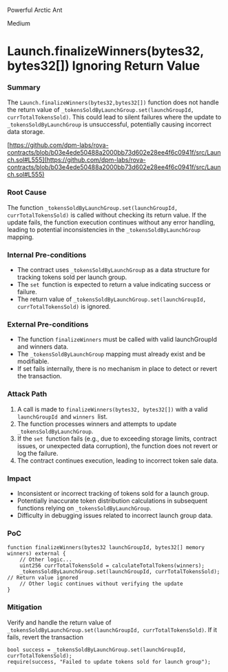 Powerful Arctic Ant

Medium

# Launch.finalizeWinners(bytes32, bytes32[]) Ignoring Return Value

### Summary

The ``Launch.finalizeWinners(bytes32,bytes32[])`` function does not handle the return value of ``_tokensSoldByLaunchGroup.set(launchGroupId, currTotalTokensSold)``. This could lead to silent failures where the update to ``_tokensSoldByLaunchGroup`` is unsuccessful, potentially causing incorrect data storage.

[https://github.com/dpm-labs/rova-contracts/blob/b03e4ede50488a2000bb73d602e28ee4f6c0941f/src/Launch.sol#L555](https://github.com/dpm-labs/rova-contracts/blob/b03e4ede50488a2000bb73d602e28ee4f6c0941f/src/Launch.sol#L555)

### Root Cause

The function ``_tokensSoldByLaunchGroup.set(launchGroupId, currTotalTokensSold)`` is called without checking its return value. If the update fails, the function execution continues without any error handling, leading to potential inconsistencies in the ``_tokensSoldByLaunchGroup`` mapping.

### Internal Pre-conditions

- The contract uses `_tokensSoldByLaunchGrou`p as a data structure for tracking tokens sold per launch group.
- The `set `function is expected to return a value indicating success or failure.
- The return value of ``_tokensSoldByLaunchGroup.set(launchGroupId, currTotalTokensSold)`` is ignored.

### External Pre-conditions

- The function ``finalizeWinners`` must be called with valid launchGroupId and winners data.
- The ``_tokensSoldByLaunchGroup`` mapping must already exist and be modifiable.
- If set fails internally, there is no mechanism in place to detect or revert the transaction.

### Attack Path

1. A call is made to `finalizeWinners(bytes32, bytes32[])` with a valid `launchGroupId `and `winners `list.
2. The function processes winners and attempts to update `_tokensSoldByLaunchGroup`.
3. If the `set `function fails (e.g., due to exceeding storage limits, contract issues, or unexpected data corruption), the function does not revert or log the failure.
4. The contract continues execution, leading to incorrect token sale data.

### Impact

- Inconsistent or incorrect tracking of tokens sold for a launch group.
- Potentially inaccurate token distribution calculations in subsequent functions relying on `_tokensSoldByLaunchGroup`.
- Difficulty in debugging issues related to incorrect launch group data.

### PoC

```solidity
function finalizeWinners(bytes32 launchGroupId, bytes32[] memory winners) external {
    // Other logic...
    uint256 currTotalTokensSold = calculateTotalTokens(winners);
    _tokensSoldByLaunchGroup.set(launchGroupId, currTotalTokensSold); // Return value ignored
    // Other logic continues without verifying the update
}
```

### Mitigation

Verify and handle the return value of `_tokensSoldByLaunchGroup.set(launchGroupId, currTotalTokensSold)`. If it fails, revert the transaction 

```solidity
bool success = _tokensSoldByLaunchGroup.set(launchGroupId, currTotalTokensSold);
require(success, "Failed to update tokens sold for launch group");
```

